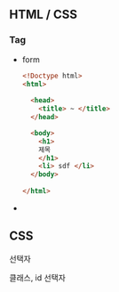## HTML / CSS



### Tag



* form

  ```html
  <!Doctype html>
  <html>
      
    <head>
      <title> ~ </title>
    </head>
  
    <body>
      <h1>
      제목
      </h1>
      <li> sdf </li>  
    </body>
      
  </html>
  ```

* 



## CSS

선택자

클래스, id 선택자